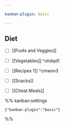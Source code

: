 ```yaml
---

kanban-plugin: basic

---
```


## Diet

- [ ] [[Fruits and Veggies]]
- [ ] [[Vegetables]] ^ohdqd1
- [ ] [[Recipes 1]] ^cmwov3
- [ ] [[Snacks]]
- [ ] [[Cheat Meals]]




%% kanban:settings
```
{"kanban-plugin":"basic"}
```
%%